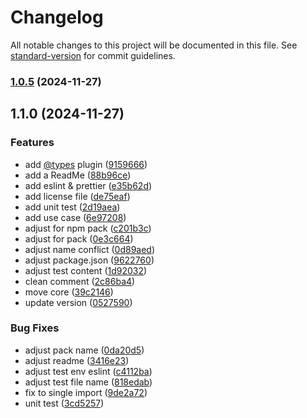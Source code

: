 # Changelog

All notable changes to this project will be documented in this file. See [standard-version](https://github.com/conventional-changelog/standard-version) for commit guidelines.

### [1.0.5](https://github.com/Luciano0322/segnale/compare/v1.1.0...v1.0.5) (2024-11-27)

## 1.1.0 (2024-11-27)


### Features

* add [@types](https://github.com/types) plugin ([9159666](https://github.com/Luciano0322/segnale/commit/91596662b5372f70332b0866124be72e5d8848ed))
* add a ReadMe ([88b96ce](https://github.com/Luciano0322/segnale/commit/88b96ceee41ef684d9248b413ac62c3aefc331d9))
* add eslint & prettier ([e35b62d](https://github.com/Luciano0322/segnale/commit/e35b62d84cbab57d3b99c9fb712ace33a6ab48ae))
* add license file ([de75eaf](https://github.com/Luciano0322/segnale/commit/de75eaf22cd5935a18dbeb0a2b641f49bf54a400))
* add unit test ([2d19aea](https://github.com/Luciano0322/segnale/commit/2d19aeafa17d80eb0522fb645fc5ea672c321387))
* add use case ([6e97208](https://github.com/Luciano0322/segnale/commit/6e97208595ae22ea5185c1e2562bf29c08ccb0ff))
* adjust for npm pack ([c201b3c](https://github.com/Luciano0322/segnale/commit/c201b3c6b34e63596c84f9a857a316922dd5076f))
* adjust for pack ([0e3c664](https://github.com/Luciano0322/segnale/commit/0e3c664cca0fa28513082edf504ee1e9cddb3739))
* adjust name conflict ([0d89aed](https://github.com/Luciano0322/segnale/commit/0d89aed70d9f58a58c8b3737b04f2b9052397ebe))
* adjust package.json ([9622760](https://github.com/Luciano0322/segnale/commit/962276002e9e16845f23a12367a1425b97ed510b))
* adjust test content ([1d92032](https://github.com/Luciano0322/segnale/commit/1d92032869e4ea21693333ce2b488ecda1385220))
* clean comment ([2c86ba4](https://github.com/Luciano0322/segnale/commit/2c86ba4a3ba9aa81be1ace9da62963674517a2ab))
* move core ([39c2146](https://github.com/Luciano0322/segnale/commit/39c2146273d47d26a0650a8e2b300761259fe2b4))
* update version ([0527590](https://github.com/Luciano0322/segnale/commit/0527590803638272041a5a2d7c2f82c9b85e1591))


### Bug Fixes

* adjust pack name ([0da20d5](https://github.com/Luciano0322/segnale/commit/0da20d58116de7eb1ea3a585d0a58a0799dc09dc))
* adjust readme ([3416e23](https://github.com/Luciano0322/segnale/commit/3416e23434d62c1ad0450448b1cb06224611b2f0))
* adjust test env eslint ([c4112ba](https://github.com/Luciano0322/segnale/commit/c4112bae80455f61573c7e1043a0efbb7632f9d3))
* adjust test file name ([818edab](https://github.com/Luciano0322/segnale/commit/818edab7345b446ea1a4ed5e36a936d35d42307e))
* fix to single import ([9de2a72](https://github.com/Luciano0322/segnale/commit/9de2a726c14e7651ad1712c16b6bbbaa410e0cc8))
* unit test ([3cd5257](https://github.com/Luciano0322/segnale/commit/3cd5257d25241ee01283a6637b8b5d1d35791c7d))
